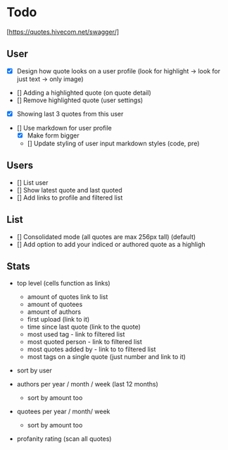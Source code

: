 # Todo

[https://quotes.hivecom.net/swagger/]

## User

- [x] Design how quote looks on a user profile (look for highlight -> look for just text -> only image)
- [] Adding a highlighted quote (on quote detail)
- [] Remove highlighted quote (user settings)
- [x] Showing last 3 quotes from this user
- [] Use markdown for user profile
  - [x] Make form bigger
  - [] Update styling of user input markdown styles (code, pre)

## Users

- [] List user
- [] Show latest quote and last quoted
- [] Add links to profile and filtered list

## List

- [] Consolidated mode (all quotes are max 256px tall) (default)
- [] Add option to add your indiced or authored quote as a highligh

## Stats

- top level (cells function as links)
  - amount of quotes link to list
  - amount of quotees
  - amount of authors
  - first upload (link to it)
  - time since last quote (link to the quote)
  - most used tag - link to filtered list
  - most quoted person - link to filtered list
  - most quotes added by - link to to filtered list
  - most tags on a single quote (just number and link to it)

- sort by user
- authors per year / month / week (last 12 months)
  - sort by amount too
- quotees per year / month/ week
  - sort by amount too

- profanity rating (scan all quotes)
